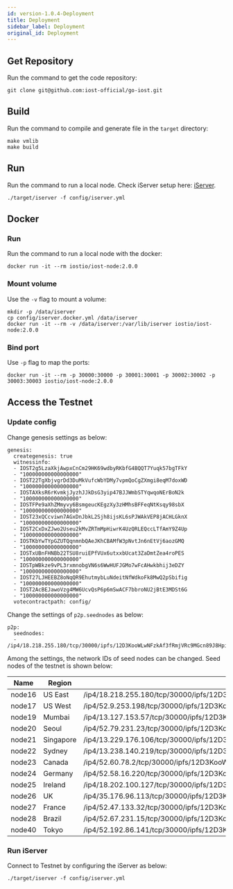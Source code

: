 ```yaml
---
id: version-1.0.4-Deployment
title: Deployment
sidebar_label: Deployment
original_id: Deployment
---
```


## Get Repository

Run the command to get the code repository:

```
git clone git@github.com:iost-official/go-iost.git
```

## Build

Run the command to compile and generate file in the `target` directory:

```
make vmlib
make build
```

## Run

Run the command to run a local node. Check iServer setup here: [iServer](iServer).

```
./target/iserver -f config/iserver.yml
```

## Docker

### Run

Run the command to run a local node with the docker:

```
docker run -it --rm iostio/iost-node:2.0.0
```

### Mount volume

Use the `-v` flag to mount a volume:

```
mkdir -p /data/iserver
cp config/iserver.docker.yml /data/iserver
docker run -it --rm -v /data/iserver:/var/lib/iserver iostio/iost-node:2.0.0
```

### Bind port

Use `-p` flag to map the ports:

```
docker run -it --rm -p 30000:30000 -p 30001:30001 -p 30002:30002 -p 30003:30003 iostio/iost-node:2.0.0
```


## Access the Testnet

### Update config

Change genesis settings as below:

```
genesis:
  creategenesis: true
  witnessinfo:
  - IOST2g5LzaXkjAwpxCnCm29HK69wdbyRKbfG4BQQT7Yuqk57bgTFkY
  - "100000000000000000"
  - IOST22TgXbjvgrDd3DuMkVufcWbYDMy7vpmQoCgZXmgi8eqM7doxWD
  - "100000000000000000"
  - IOSTAXksR6rKvmkjJyzhJJkDsG3yip47BJJWmbSTYqwqoNErBoN2k
  - "100000000000000000"
  - IOSTFPe9aXhZMmyvy6BsmgeucKEgzXy3zHMhsBFFeqNtKsqy98sbX
  - "100000000000000000"
  - IOST23xQCcviwn7AGxDnJbkL2Sjh8ijsKL6sPJWAkVEP8jACHLGknX
  - "100000000000000000"
  - IOST2CxDxZJwo2Useu2kMvZRTmMpHiwrK4UzQRLEQccLTfAmY9Z4Up
  - "100000000000000000"
  - IOSTKbYwTYpGZUTQqnmnbQAeJKhCBAMfW3pNvtJn6nEtVj6aozGMQ
  - "100000000000000000"
  - IOSTxUBnFHNBb22TSU8ruiEPfVUx6utxxbUcat3ZaDmtZea4roPES
  - "100000000000000000"
  - IOSTpWBkze9vPL3rxmnobgVN6s6WwHUFJGMo7wFcAHwkbhij3eDZY
  - "100000000000000000"
  - IOST27LJHEEBZ8oNqQR9EhutmybLuNdeitNfWdkoFk8MwQ2pSbifig
  - "100000000000000000"
  - IOST2AcBEJawoVzg4MW6UcvQsP6p6mSwACF7bbroNU2jBtE3MDSt6G
  - "100000000000000000"
  votecontractpath: config/
```

Change the settings of `p2p.seednodes` as below:

```
p2p:
  seednodes:
  - /ip4/18.218.255.180/tcp/30000/ipfs/12D3KooWLwNFzkAf3fRmjVRc9MGcn89J8HpityXbtLtdCtPSHDg1
```

Among the settings, the network IDs of seed nodes can be changed. Seed nodes of the testnet is shown below:

| Name   | Region | Network ID                                                                              |
| ------ | ------ | --------------------------------------------------------------------------------------- |
| node16 | US East | /ip4/18.218.255.180/tcp/30000/ipfs/12D3KooWLwNFzkAf3fRmjVRc9MGcn89J8HpityXbtLtdCtPSHDg1 |
| node17 | US West | /ip4/52.9.253.198/tcp/30000/ipfs/12D3KooWABS9bLYUnvmLYeuZvkgL2WY3TLHJDbmG2tUWB4GfJJiq   |
| node19 | Mumbai   | /ip4/13.127.153.57/tcp/30000/ipfs/12D3KooWAx1pZHvUq73UGMSXqjUBsKBKgXFoFBoXZZAhfvM9HnVr  |
| node20 | Seoul   | /ip4/52.79.231.23/tcp/30000/ipfs/12D3KooWCsq3Lfxe8E17anTred2o7X4cSZ77faai8hkHH611RjMp   |
| node21 | Singapore | /ip4/13.229.176.106/tcp/30000/ipfs/12D3KooWKGK1ah5JgMEic2dH8oYE3LMEZLBJUzCNP165tPaQnaW9 |
| node22 | Sydney   | /ip4/13.238.140.219/tcp/30000/ipfs/12D3KooWGHmaxL8LmRpvXoFPNYj3FavYgqqEBks4YPVUL6KRcQFs |
| node23 | Canada | /ip4/52.60.78.2/tcp/30000/ipfs/12D3KooWAivafPT52QEf2eStdXS4DjiRyLCGhLanvVgJ7hhbqans     |
| node24 | Germany   | /ip4/52.58.16.220/tcp/30000/ipfs/12D3KooWPKjYYL4tvbUQF2VzA1mg6XsByA8GVN4anDfrRxp9qdxm   |
| node25 | Ireland | /ip4/18.202.100.127/tcp/30000/ipfs/12D3KooWDL2BdvSR65kS2z8LX8142ksX35mNFWhtVpK6a24WXBoV |
| node26 | UK   | /ip4/35.176.96.113/tcp/30000/ipfs/12D3KooWHfCWdXnKkTqFYNh8AhrjJ21v7RrTTuwSBLztHgGLWYyX  |
| node27 | France   | /ip4/52.47.133.32/tcp/30000/ipfs/12D3KooWScNNuMLh1AEnWoNppXKY6qwVVGrvzYF4dKQxBMmnwW3b   |
| node28 | Brazil   | /ip4/52.67.231.15/tcp/30000/ipfs/12D3KooWRJxjPsVxRR7spvfRPRWzvGKZrWggRj5kEiqyS4tzPq78   |
| node40 | Tokyo   | /ip4/52.192.86.141/tcp/30000/ipfs/12D3KooWS4kyTpyjEA8ixqFGT7uLd4mAh4fYbYNYhaPYNEWE69BA  |

### Run iServer

Connect to Testnet by configuring the iServer as below:

```
./target/iserver -f config/iserver.yml
```
